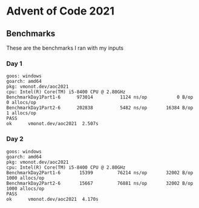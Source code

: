 # Advent of Code 2021

## Benchmarks

These are the benchmarks I ran with my inputs

### Day 1

```
goos: windows
goarch: amd64
pkg: vmonot.dev/aoc2021
cpu: Intel(R) Core(TM) i5-8400 CPU @ 2.80GHz
BenchmarkDay1Part1-6   	  973014	      1124 ns/op	       0 B/op	       0 allocs/op
BenchmarkDay1Part2-6   	  202838	      5482 ns/op	   16384 B/op	       1 allocs/op
PASS
ok  	vmonot.dev/aoc2021	2.507s
```

### Day 2

```
goos: windows
goarch: amd64
pkg: vmonot.dev/aoc2021
cpu: Intel(R) Core(TM) i5-8400 CPU @ 2.80GHz
BenchmarkDay2Part1-6   	   15399	     76214 ns/op	   32002 B/op	    1000 allocs/op
BenchmarkDay2Part2-6   	   15667	     76881 ns/op	   32002 B/op	    1000 allocs/op
PASS
ok  	vmonot.dev/aoc2021	4.170s
```
